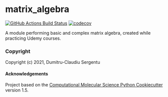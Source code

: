 matrix_algebra
==============================
[//]: # (Badges)
[![GitHub Actions Build Status](https://github.com/REPLACE_WITH_OWNER_ACCOUNT/matrix_algebra/workflows/CI/badge.svg)](https://github.com/REPLACE_WITH_OWNER_ACCOUNT/matrix_algebra/actions?query=workflow%3ACI)
[![codecov](https://codecov.io/gh/REPLACE_WITH_OWNER_ACCOUNT/matrix_algebra/branch/master/graph/badge.svg)](https://codecov.io/gh/REPLACE_WITH_OWNER_ACCOUNT/matrix_algebra/branch/master)


A module performing basic and complex matrix algebra, created while practicing Udemy courses.


### Copyright

Copyright (c) 2021, Dumitru-Claudiu Sergentu


#### Acknowledgements
 
Project based on the 
[Computational Molecular Science Python Cookiecutter](https://github.com/molssi/cookiecutter-cms) version 1.5.
